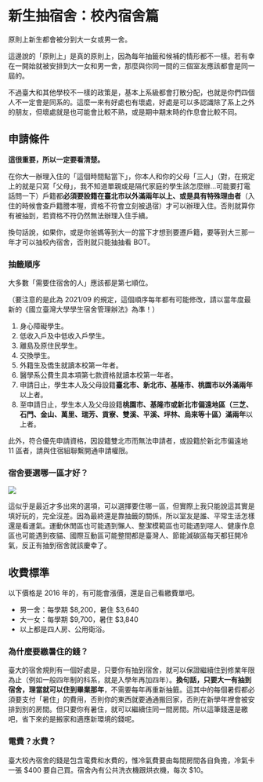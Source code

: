 # 新生抽宿舍：校內宿舍篇

原則上新生都會被分到大一女或男一舍。

這邊說的「原則上」是真的原則上，因為每年抽籤和候補的情形都不一樣。若有幸在一開始就被安排到大一女和男一舍，那麼與你同一間的三個室友應該都會是同一屆的。

不過臺大和其他學校不一樣的政策是，基本上系級都會打散分配，也就是你們四個人不一定會是同系的。這麼一來有好處也有壞處，好處是可以多認識除了系上之外的朋友，但壞處就是也可能會比較不熟，或是期中期末時的作息會比較不同。

## 申請條件

**這很重要，所以一定要看清楚。**

在你大一辦理入住的「這個時間點當下」，你本人和你的父母「三人」（對，在規定上的就是只寫「父母」，我不知道單親或是隔代家庭的學生該怎麼辦...可能要打電話問一下）戶籍都**必須要設籍在臺北市以外滿兩年以上、或是具有特殊理由者**（入住的時候會查戶籍謄本喔，資格不符會立刻被退宿）才可以辦理入住。否則就算你有被抽到，若資格不符仍然無法辦理入住手續。

換句話說，如果你，或是你爸媽等到大一的當下才想到要遷戶籍，要等到大三那一年才可以抽校內宿舍，否則就只能抽抽看 BOT。

### 抽籤順序

大多數「需要住宿舍的人」應該都是第七順位。

（要注意的是此為 2021/09 的規定，這個順序每年都有可能修改，請以當年度最新的《國立臺灣大學學生宿舍管理辦法》為準！）

1. 身心障礙學生。
2. 低收入戶及中低收入戶學生。
3. 離島及原住民學生。
4. 交換學生。
5. 外籍生及僑生就讀本校第一年者。
6. 醫學系公費生具本項第七款資格就讀本校第一年者。
7. 申請日止，學生本人及父母設籍**臺北市、新北市、基隆市、桃園市以外滿兩年**以上者。
8. 至申請日止，學生本人及父母設籍**桃園市、基隆市或新北市偏遠地區（三芝、石門、金山、萬里、瑞芳、貢寮、雙溪、平溪、坪林、烏來等十區）滿兩年**以上者。

此外，符合優先申請資格，因設籍雙北市而無法申請者，或設籍於新北市偏遠地 11 區者，請與住宿組聯繫開通申請權限。


### 宿舍要選哪一區才好？

![](/img/dorm.jpg)

這似乎是最近才多出來的選項，可以選擇要住哪一區，但實際上我只能說這其實是填好玩的，完全沒差。因為最終還是靠抽籤的關係，所以室友是誰、平常生活怎樣還是看運氣。運動休閒區也可能遇到懶人、整潔模範區也可能遇到噁人、健康作息區也可能遇到夜貓、國際互動區可能整間都是臺灣人、節能減碳區每天都狂開冷氣，反正有抽到宿舍就該慶幸了。

## 收費標準

以下價格是 2016 年的，有可能會漲價，還是自己看繳費單吧。

- 男一舍：每學期 $8,200，暑住 $3,640 
- 大一女：每學期 $9,700，暑住 $3,840 
- 以上都是四人房、公用衛浴。

### 為什麼要繳暑住的錢？

臺大的宿舍規則有一個好處是，只要你有抽到宿舍，就可以保證繼續住到修業年限為止（例如一般四年制的科系，就是入學年再加四年）。**換句話，只要大一有抽到宿舍，理當就可以住到畢業那年**，不需要每年再重新抽籤。這其中的每個暑假都必須要支付「暑住」的費用，否則你的東西就要通通搬回家，否則在新學年裡會被安排到別的房間。但只要你有暑住，就可以繼續住同一間房間。所以這筆錢還是繳吧，省下來的是搬家和適應新環境的錢呢。

### 電費？水費？

臺大校內宿舍的錢是包含電費和水費的，惟冷氣費要由每間房間各自負擔，冷氣卡一張 $400 要自己買。宿舍內有公共洗衣機跟烘衣機，每次 $10。

